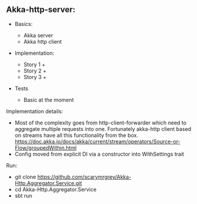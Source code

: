 Akka-http-server:
- 
- Basics:
  - Akka server
  - Akka http client  


- Implementation:
    - Story 1 +
    - Story 2 +
    - Story 3 +
- Tests
    - Basic at the moment
    
Implementation details:
  - Most of the complexity goes from http-client-forwarder which need to aggregate multiple requests into one.
    Fortunately akka-http client based on streams have all this functionality from the box. 
    https://doc.akka.io/docs/akka/current/stream/operators/Source-or-Flow/groupedWithin.html
  - Config moved from explicit DI via a constructor into WithSettings trait
    
Run:
- git clone https://github.com/scarymrgrey/Akka-Http.Aggregator.Service.git
- cd Akka-Http.Aggregator.Service
- sbt run